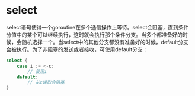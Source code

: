 # select

select语句使得一个goroutine在多个通信操作上等待。select会阻塞，直到条件分值中的某个可以继续执行，这时就会执行那个条件分支。当多个都准备好的时候，会随机选择一个。当select中的其他分支都没有准备好的时候，default分支会被执行。为了非阻塞的发送或者接收，可使用default分支：

```go
select {
	case i := <-c:
  		// 使用i
	default:
  		// 从c读取会阻塞
}
```

